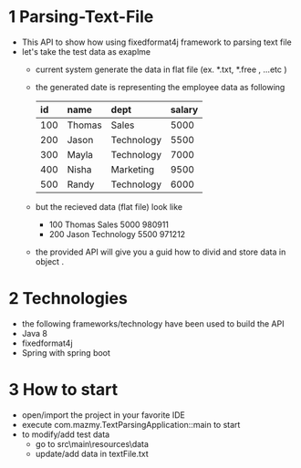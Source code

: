 # 1 Parsing-Text-File
* This API to show how using fixedformat4j framework to parsing text file
* let's take the test data as exaplme
  * current system generate the data in flat file (ex. *.txt, *.free , ...etc )
  * the generated date is representing the employee data as following
  
    | id  | name   | dept       | salary |
    |:----|:------ | :----------|:-------|
    | 100 | Thomas | Sales      |   5000 |
    | 200 | Jason  | Technology |   5500 |
    | 300 | Mayla  | Technology |   7000 |
    | 400 | Nisha  | Marketing  |   9500 |
    | 500 | Randy  | Technology |   6000 |
  * but the recieved data (flat file) look like 
    * 100  Thomas              Sales               5000      980911
    * 200  Jason               Technology          5500      971212
  * the provided API will give you a guid how to divid and store data in object .
# 2 Technologies
* the following frameworks/technology have been used to build the API
 * Java 8
 * fixedformat4j
 * Spring with spring boot

# 3 How to start
* open/import the project in your favorite IDE
* execute com.mazmy.TextParsingApplication::main to start
* to modify/add test data
  * go to src\main\resources\data
  * update/add data in textFile.txt
